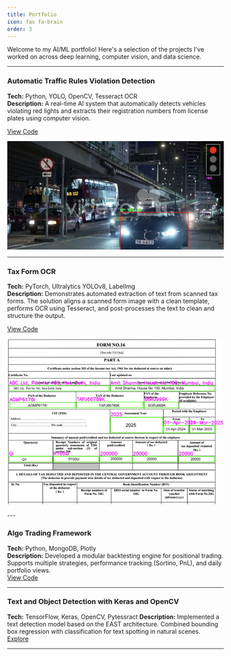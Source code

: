 ```yaml
---
title: Portfolio
icon: fas fa-brain
order: 3
---
```


Welcome to my AI/ML portfolio! Here's a selection of the projects I've worked on across deep learning, computer vision, and data science.

---

### Automatic Traffic Rules Violation Detection
**Tech:** Python, YOLO, OpenCV, Tesseract OCR  
**Description:** A real-time AI system that automatically detects vehicles violating red lights and extracts their registration numbers from license plates using computer vision. 

[View Code](https://github.com/saketjain/ai_portfolio/tree/develop/traffic_rules_violation_detection)
<p>
  <img src="/assets/img/BlackCar.png" alt="Traffic Rule Violation" width="800"/>
</p>

---

### Tax Form OCR
**Tech:** PyTorch, Ultralytics YOLOv8, LabelImg  
**Description:** Demonstrates automated extraction of text from scanned tax forms. The solution aligns a scanned form image with a clean template, performs OCR using Tesseract, and post-processes the text to clean and structure the output.

[View Code](https://github.com/saketjain/ai_portfolio/tree/develop/document_scanning_ocr)
<p align="left">
  <img src="/assets/img/FormOCR.png" alt="Form 16 OCR" hieight="800"/>
</p>
---

### Algo Trading Framework
**Tech:** Python, MongoDB, Plotly  
**Description:** Developed a modular backtesting engine for positional trading. Supports multiple strategies, performance tracking (Sortino, PnL), and daily portfolio views.  
[View Code](https://github.com/saketjain/algo_trading)

---

### Text and Object Detection with Keras and OpenCV
**Tech:** TensorFlow, Keras, OpenCV, Pytessract 
**Description:** Implemented a text detection model based on the EAST architecture. Combined bounding box regression with classification for text spotting in natural scenes.  
[Explore](https://github.com/saketjain/deeplearning)

---